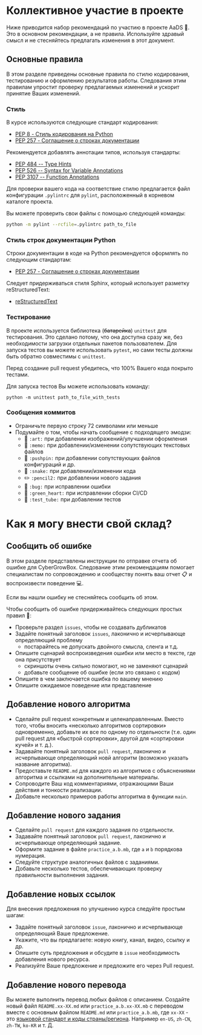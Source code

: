 # Коллективное участие в проекте

Ниже приводится набор рекомендаций по участию в проекте AaDS :seedling:. 
Это в основном рекомендации, а не правила. Используйте здравый смысл и
не стесняйтесь предлагать изменения в этот документ.

## Основные правила

В этом разделе приведены основные правила по стилю кодирования,
тестированию и оформлению результатов работы. Следования этим правилам
упростит проверку предлагаемых изменений и ускорит принятие Ваших
изменений. 

### Стиль

В курсе используются следующие стандарт кодирования:

- [PEP 8 - Стиль кодирования на Python](https://www.python.org/dev/peps/pep-0008/)
- [PEP 257 - Соглашение о строках документации](https://www.python.org/dev/peps/pep-0257/)

Рекомендуется добавлять аннотации типов, используя стандарты:

- [PEP 484 -- Type Hints](https://www.python.org/dev/peps/pep-0484/)
- [PEP 526 -- Syntax for Variable Annotations](https://www.python.org/dev/peps/pep-0526/)
- [PEP 3107 -- Function Annotations](https://www.python.org/dev/peps/pep-3107/)

Для проверки вашего кода на соответствие стилю предлагается файл
конфигурации ```.pylintrc``` для ```pylint```, расположенный в корневом
каталоге проекта.

Вы можете проверить свои файлы с помощью следующей команды:

```bash
python -m pylint --rcfile=.pylintrc path_to_file
```

### Стиль строк документации Python

Строки документации в коде на Python рекомендуется оформлять по следующим стандартам:

- [PEP 257 - Соглашение о строках документации](https://www.python.org/dev/peps/pep-0257/)

Следует придерживаться стиля Sphinx, который использует разметку reStructuredText:

- [reStructuredText](https://docutils.sourceforge.io/rst.html)

### Тестирование

В проекте используется библиотека (~~батарейка~~) ```unittest``` для
тестирования. Это сделано потому, что она доступна сразу же, без
необходимости загрузки отдельных пакетов пользователем. Для запуска
тестов вы можете использовать ```pytest```, но сами тесты должны быть
обратно совместимы с ```unittest```.

Перед создание pull request убедитесь, что 100% Вашего кода покрыто
тестами.

Для запуска тестов Вы можете использовать команду:

```bush
python -m unittest path_to_file_with_tests
```

### Сообщения коммитов

- Ограничьте первую строку 72 символами или меньше
- Подумайте о том, чтобы начать сообщение с подходящего эмодзи:
    - :art: ```:art:``` при добавлении изображений/улучшении оформления
    - :memo: ```:memo:``` при добавлении/изменении сопутствующих текстовых файлов
    - :pushpin: ```:pushpin:``` при добавлении сопутствующих файлов конфигураций и др.
    - :snake: ```:snake:``` при добавлении/изменении кода
    - :pencil2: ```:pencil2:``` при добавлении нового задания
    - :bug: ```:bug:``` при исправлении ошибки
    - :green_heart: ```:green_heart:``` при исправлении сборки CI/CD
    - :test_tube:  ```:test_tube:``` при добавлении тестов

# Как я могу внести свой склад?

## Сообщить об ошибке

В этом разделе представлены инструкции по отправке отчета об ошибке для
CyberGrowBox. Следование этим рекомендациям помогает специалистам по
сопровождению и сообществу понять ваш отчет :clipboard: и воспроизвести
поведение :computer:.

Если вы нашли ошибку не стесняйтесь сообщить об этом.

Чтобы сообщить об ошибке придерживайтесь следующих простых правил :memo::

- Проверьте раздел ```issues```, чтобы не создавать дубликатов
- Задайте понятный заголовок ```issues```, лаконично и исчерпывающе определяющий проблему
    - постарайтесь не допускать двойного смысла, сленга и т.д.
- Опишите сценарий воспроизведения ошибки или место в тексте, где она присутствует
    - скриншоты очень сильно помогают, но не заменяют сценарий
    - добавьте сообщение об ошибке (если это связано с кодом)
- Опишите в чем заключается ошибка по вашему мнению
- Опишите ожидаемое поведение или представление

## Добавление нового алгоритма

- Сделайте pull request конкретным и целенаправленным. Вместо того, чтобы
вносить «несколько алгоритмов сортировки» одновременно, добавьте их все
по одному по отдельности (т.е. один pull request для
«быстрой сортировки», другой для «сортировки кучей» и т. д.).
- Задавайте понятный заголовок ```pull request```, лаконично и
исчерпывающе определяющий новй алгоритм (возможно указать название алгоритма).
- Предоставьте ```README.md``` для каждого из алгоритмов с объяснениями
алгоритма и ссылками на дополнительные материалы.
- Сопроводите Ваш код комментариями, отражающими Ваши действия и тонкости
реализации.
- Добавьте несколько примеров работы алгоритма в функции ```main```.

## Добавление нового задания

- Сделайте ```pull request``` для каждого задания по отдельности.
- Задавайте понятный заголовок ```pull request```, лаконично и
исчерпывающе определяющий задание.
- Оформите задание в файле ```practice_a.b.mb```, где ```a``` и ```b```
порядкова нумерация.
- Следуйте структуре аналогичных файлов с заданиями.
- Добавьте несколько тестов, обеспечивающих проверку правильности
выполнения задания.

## Добавление новых ссылок

Для внесения предложения по улучшению курса следуйте простым шагам:

- Задайте понятный заголовок ```issue```, лаконично и исчерпывающе
определяющий Ваше предложение.
- Укажите, что вы предлагаете: новую книгу, канал, видео, ссылку и др.
- Опишите суть предложения и обсудите в ```issue``` необходимость
добавления нового ресурса.
- Реализуйте Ваше предложение и предложите его через Pull request.

## Добавление нового перевода

Вы можете выполнить перевод любых файлов с описанием. Создайте новый
файл ```README.xx-XX.md``` или ```practice_a.b.xx-XX.mb``` с переводом
вместе с основным файлом ```README.md``` или ```practice_a.b.mb```,
где ```xx-XX``` - это
[языковой стандарт и коды страны/региона](http://www.lingoes.net/en/translator/langcode.htm).
Например ```en-US```, ```zh-CN```, ```zh-TW```, ```ko-KR``` и т. Д.
